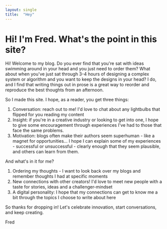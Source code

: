 ```yaml
---
layout: single
title:  "Hey"
---
```

# Hi! I'm Fred. What's the point in this site?

Hi! Welcome to my blog. Do you ever find that you're sat with ideas swimming around in your head and you just need to order them? What about when you've just sat through 3-4 hours of designing a complex system or algorithm and you want to keep the designs in your head? I do, and I find that writing things out in prose is a great way to reorder and reproduce the best thoughts from an afternoon.

So I made this site. I hope, as a reader, you get three things:
1. Conversation: reach out to me! I'd love to chat about any lightbulbs that flipped for you reading my content
2. Insight: if you're in a creative industry or looking to get into one, I hope to give some encouragement through experiences I've had to those that face the same problems.
3. Motivation: blogs often make their authors seem superhuman - like a magnet for opportunities... I hope I can explain some of my experiences - successful or unsuccessful - clearly enough that they seem plausible, and others can learn from them.

And what's in it for me?
1. Ordering my thoughts - I want to look back over my blogs and remember thoughts I had at specific moments
2. New connections with other creators! I'd love to meet new people with a taste for stories, ideas and a challenger-mindset
3. A digital personality: I hope that my connections can get to know me a bit through the topics I choose to write about here

So thanks for dropping in! Let's celebrate innovation, start conversations, and keep creating.

Fred
